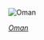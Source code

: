 
![Oman](https://www.gstatic.com/prettyearth/assets/full/2067.jpg)

*[Oman](https://www.google.com/maps/@17.196003,54.087909,14z/data=!3m1!1e3)*
